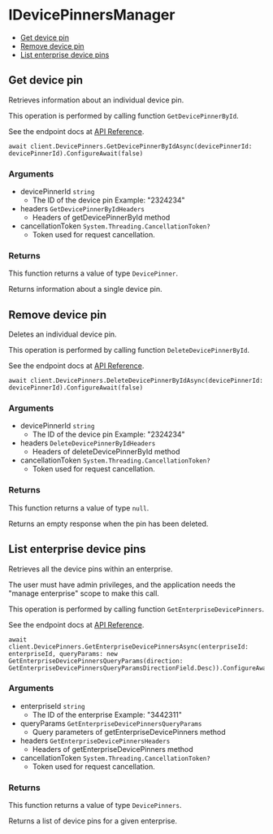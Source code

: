 # IDevicePinnersManager


- [Get device pin](#get-device-pin)
- [Remove device pin](#remove-device-pin)
- [List enterprise device pins](#list-enterprise-device-pins)

## Get device pin

Retrieves information about an individual device pin.

This operation is performed by calling function `GetDevicePinnerById`.

See the endpoint docs at
[API Reference](https://developer.box.com/reference/get-device-pinners-id/).

<!-- sample get_device_pinners_id -->
```
await client.DevicePinners.GetDevicePinnerByIdAsync(devicePinnerId: devicePinnerId).ConfigureAwait(false)
```

### Arguments

- devicePinnerId `string`
  - The ID of the device pin Example: "2324234"
- headers `GetDevicePinnerByIdHeaders`
  - Headers of getDevicePinnerById method
- cancellationToken `System.Threading.CancellationToken?`
  - Token used for request cancellation.


### Returns

This function returns a value of type `DevicePinner`.

Returns information about a single device pin.


## Remove device pin

Deletes an individual device pin.

This operation is performed by calling function `DeleteDevicePinnerById`.

See the endpoint docs at
[API Reference](https://developer.box.com/reference/delete-device-pinners-id/).

<!-- sample delete_device_pinners_id -->
```
await client.DevicePinners.DeleteDevicePinnerByIdAsync(devicePinnerId: devicePinnerId).ConfigureAwait(false)
```

### Arguments

- devicePinnerId `string`
  - The ID of the device pin Example: "2324234"
- headers `DeleteDevicePinnerByIdHeaders`
  - Headers of deleteDevicePinnerById method
- cancellationToken `System.Threading.CancellationToken?`
  - Token used for request cancellation.


### Returns

This function returns a value of type `null`.

Returns an empty response when the pin has been deleted.


## List enterprise device pins

Retrieves all the device pins within an enterprise.

The user must have admin privileges, and the application
needs the "manage enterprise" scope to make this call.

This operation is performed by calling function `GetEnterpriseDevicePinners`.

See the endpoint docs at
[API Reference](https://developer.box.com/reference/get-enterprises-id-device-pinners/).

<!-- sample get_enterprises_id_device_pinners -->
```
await client.DevicePinners.GetEnterpriseDevicePinnersAsync(enterpriseId: enterpriseId, queryParams: new GetEnterpriseDevicePinnersQueryParams(direction: GetEnterpriseDevicePinnersQueryParamsDirectionField.Desc)).ConfigureAwait(false)
```

### Arguments

- enterpriseId `string`
  - The ID of the enterprise Example: "3442311"
- queryParams `GetEnterpriseDevicePinnersQueryParams`
  - Query parameters of getEnterpriseDevicePinners method
- headers `GetEnterpriseDevicePinnersHeaders`
  - Headers of getEnterpriseDevicePinners method
- cancellationToken `System.Threading.CancellationToken?`
  - Token used for request cancellation.


### Returns

This function returns a value of type `DevicePinners`.

Returns a list of device pins for a given enterprise.


